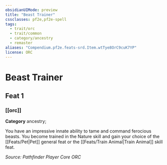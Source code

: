 ```yaml
---
obsidianUIMode: preview
title: "Beast Trainer"
cssclasses: pf2e,pf2e-spell
tags:
  - trait/orc
  - trait/common
  - category/ancestry
  - remaster
aliases: "Compendium.pf2e.feats-srd.Item.wtTye8OrC9cuK7YP"
license: ORC
---
```

# Beast Trainer
## Feat 1
### [[orc]]

**Category** ancestry; 




You have an impressive innate ability to tame and command ferocious beasts. You become trained in the Nature skill and gain your choice of the [[Feats/Pet|Pet]] general feat or the [[Feats/Train Animal|Train Animal]] skill feat.

*Source: Pathfinder Player Core*
*ORC*